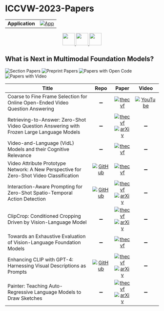 # ICCVW-2023-Papers

<table>
    <tr>
        <td><strong>Application</strong></td>
        <td>
            <a href="https://huggingface.co/spaces/DmitryRyumin/NewEraAI-Papers" style="float:left;">
                <img src="https://img.shields.io/badge/🤗-NewEraAI--Papers-FFD21F.svg" alt="App" />
            </a>
        </td>
    </tr>
</table>

<div align="center">
    <a href="https://github.com/DmitryRyumin/ICCV-2023-Papers/blob/main/sections/2023/workshops/visual-inductive-priors-for-data-efficient-dl-w.md">
        <img src="https://cdn.jsdelivr.net/gh/DmitryRyumin/NewEraAI-Papers@main/images/left.svg" width="40" alt="" />
    </a>
    <a href="https://github.com/DmitryRyumin/ICCV-2023-25-Papers/blob/main/README_2023.md">
        <img src="https://cdn.jsdelivr.net/gh/DmitryRyumin/NewEraAI-Papers@main/images/home.svg" width="40" alt="" />
    </a>
    <a href="https://github.com/DmitryRyumin/ICCV-2023-Papers/blob/main/sections/2023/workshops/w-and-challenge-on-deepfake-analysis-and-detection.md">
        <img src="https://cdn.jsdelivr.net/gh/DmitryRyumin/NewEraAI-Papers@main/images/right.svg" width="40" alt="" />
    </a>
</div>

## What is Next in Multimodal Foundation Models?

![Section Papers](https://img.shields.io/badge/Section%20Papers-9-42BA16) ![Preprint Papers](https://img.shields.io/badge/Preprint%20Papers-5-b31b1b) ![Papers with Open Code](https://img.shields.io/badge/Papers%20with%20Open%20Code-3-1D7FBF) ![Papers with Video](https://img.shields.io/badge/Papers%20with%20Video-1-FF0000)

| **Title** | **Repo** | **Paper** | **Video** |
|-----------|:--------:|:---------:|:---------:|
| Coarse to Fine Frame Selection for Online Open-Ended Video Question Answering | :heavy_minus_sign: | [![thecvf](https://img.shields.io/badge/pdf-thecvf-7395C5.svg)](https://openaccess.thecvf.com/content/ICCV2023W/MMFM/papers/Nuthalapati_Coarse_to_Fine_Frame_Selection_for_Online_Open-Ended_Video_Question_ICCVW_2023_paper.pdf) | [![YouTube](https://img.shields.io/badge/YouTube-%23FF0000.svg?style=for-the-badge&logo=YouTube&logoColor=white)](https://www.youtube.com/watch?v=Qw81xaGh-O0) |
| Retrieving-to-Answer: Zero-Shot Video Question Answering with Frozen Large Language Models | :heavy_minus_sign: | [![thecvf](https://img.shields.io/badge/pdf-thecvf-7395C5.svg)](https://openaccess.thecvf.com/content/ICCV2023W/MMFM/papers/Pan_Retrieving-to-Answer_Zero-Shot_Video_Question_Answering_with_Frozen_Large_Language_Models_ICCVW_2023_paper.pdf) <br /> [![arXiv](https://img.shields.io/badge/arXiv-2306.11732-b31b1b.svg)](https://arxiv.org/abs/2306.11732) | :heavy_minus_sign: |
| Video-and-Language (VidL) Models and their Cognitive Relevance | :heavy_minus_sign: | [![thecvf](https://img.shields.io/badge/pdf-thecvf-7395C5.svg)](https://openaccess.thecvf.com/content/ICCV2023W/MMFM/papers/Zonneveld_Video-and-Language_VidL_models_and_their_cognitive_relevance_ICCVW_2023_paper.pdf) | :heavy_minus_sign: |
| Video Attribute Prototype Network: A New Perspective for Zero-Shot Video Classification | [![GitHub](https://img.shields.io/github/stars/bobo199830/VAPNet?style=flat)](https://github.com/bobo199830/VAPNet) | [![thecvf](https://img.shields.io/badge/pdf-thecvf-7395C5.svg)](https://openaccess.thecvf.com/content/ICCV2023W/MMFM/papers/Wang_Video_Attribute_Prototype_Network_A_New_Perspective_for_Zero-Shot_Video_ICCVW_2023_paper.pdf) | :heavy_minus_sign: |
| Interaction-Aware Prompting for Zero-Shot Spatio-Temporal Action Detection | [![GitHub](https://img.shields.io/github/stars/webber2933/iCLIP?style=flat)](https://github.com/webber2933/iCLIP) | [![thecvf](https://img.shields.io/badge/pdf-thecvf-7395C5.svg)](https://openaccess.thecvf.com/content/ICCV2023W/MMFM/papers/Huang_Interaction-Aware_Prompting_for_Zero-Shot_Spatio-Temporal_Action_Detection_ICCVW_2023_paper.pdf) <br /> [![arXiv](https://img.shields.io/badge/arXiv-2304.04688-b31b1b.svg)](https://arxiv.org/abs/2304.04688) | :heavy_minus_sign: |
| ClipCrop: Conditioned Cropping Driven by Vision-Language Model | :heavy_minus_sign: | [![thecvf](https://img.shields.io/badge/pdf-thecvf-7395C5.svg)](https://openaccess.thecvf.com/content/ICCV2023W/MMFM/papers/Zhong_ClipCrop_Conditioned_Cropping_Driven_by_Vision-Language_Model_ICCVW_2023_paper.pdf) <br /> [![arXiv](https://img.shields.io/badge/arXiv-2211.11492-b31b1b.svg)](https://arxiv.org/abs/2211.11492) | :heavy_minus_sign: |
| Towards an Exhaustive Evaluation of Vision-Language Foundation Models | :heavy_minus_sign: | [![thecvf](https://img.shields.io/badge/pdf-thecvf-7395C5.svg)](https://openaccess.thecvf.com/content/ICCV2023W/MMFM/papers/Salin_Towards_an_Exhaustive_Evaluation_of_Vision-Language_Foundation_Models_ICCVW_2023_paper.pdf) | :heavy_minus_sign: |
| Enhancing CLIP with GPT-4: Harnessing Visual Descriptions as Prompts | [![GitHub](https://img.shields.io/github/stars/mayug/VDT-Adapter?style=flat)](https://github.com/mayug/VDT-Adapter) | [![thecvf](https://img.shields.io/badge/pdf-thecvf-7395C5.svg)](https://openaccess.thecvf.com/content/ICCV2023W/MMFM/papers/Maniparambil_Enhancing_CLIP_with_GPT-4_Harnessing_Visual_Descriptions_as_Prompts_ICCVW_2023_paper.pdf) <br /> [![arXiv](https://img.shields.io/badge/arXiv-2307.11661-b31b1b.svg)](https://arxiv.org/abs/2307.11661) | :heavy_minus_sign: |
| Painter: Teaching Auto-Regressive Language Models to Draw Sketches | :heavy_minus_sign: | [![thecvf](https://img.shields.io/badge/pdf-thecvf-7395C5.svg)](https://openaccess.thecvf.com/content/ICCV2023W/MMFM/papers/Pourreza_Painter_Teaching_Auto-Regressive_Language_Models_to_Draw_Sketches_ICCVW_2023_paper.pdf) <br /> [![arXiv](https://img.shields.io/badge/arXiv-2308.08520-b31b1b.svg)](https://arxiv.org/abs/2308.08520) | :heavy_minus_sign: |
